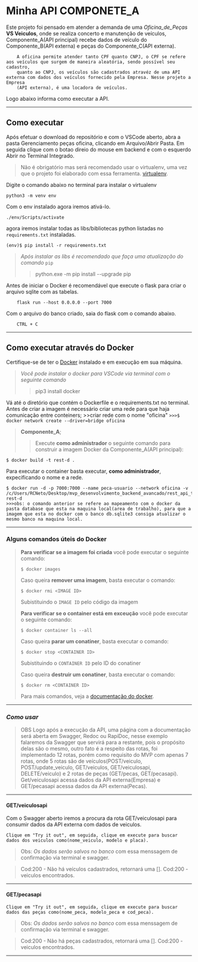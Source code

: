 # Minha API COMPONETE_A

Este projeto foi pensado em atender a demanda de uma *Oficina_de_Peças* **VS Veiculos**, onde se realiza concerto e manutenção de veículos,
Componente_A(API principal) recebe dados de veículo do Componente_B(API externa) e peças do Componente_C(API externa).

```
    A oficina permite atender tanto CPF quanto CNPJ, o CPF se refere aos veículos que surgem de maneira aleatória, sendo possível seu cadastro,
    quanto ao CNPJ, os veículos são cadastrados atravéz de uma API externa com dados dos veículos fornecido pela Empresa. Nesse projeto a Empresa
    (API externa), é uma locadora de veículos.
```
Logo abaixo informa como executar a API.

---
## Como executar 


Após efetuar o download do repositório e com o VSCode aberto, abra a pasta Gerenciamento peças oficina, clicando em Arquivo/Abrir Pasta.
Em seguida clique com o botao direio do mouse em backend e com o esquerdo Abrir no Terminal Integrado.

> Não é obrigatório mas será recomendado usar o virtualenv, uma vez que o projeto foi elaborado com essa ferramenta.
 [virtualenv](https://virtualenv.pypa.io/en/latest/installation.html).

Digite o comando abaixo no terminal para instalar o virtualenv
```
python3 -m venv env
```

Com o env instalado agora iremos ativá-lo.
```
./env/Scripts/activate
```

agora iremos instalar todas as libs/bibliotecas python listadas no `requirements.txt` instaladas.
```
(env)$ pip install -r requirements.txt
```
>*Após instalar as libs é recomendado que faça uma atualização do comando* `pip`
>>python.exe -m pip install --upgrade pip

Antes de iniciar o Docker é recomendável que execute o flask para criar o arquivo sqlite com as tabelas.
```
    flask run --host 0.0.0.0 --port 7000
```
Com o arquivo do banco criado, saia do flask com o comando abaixo.
```
    CTRL + C
```

---
## Como executar através do Docker

Certifique-se de ter o [Docker](https://docs.docker.com/engine/install/) instalado e em execução em sua máquina.

>*Você pode instalar o docker para VSCode via terminal com o seguinte comando*
>>pip3 install docker

Vá até o diretório que contém o Dockerfile e o requirements.txt no terminal.
    Antes de criar a imagem é necessário criar uma rede para que haja comunicação entre conteiners;
        >>criar rede com o nome "oficina"
            ```
            >>>$ docker network create --driver=bridge oficina
            ```

>**Componente_A**;
>>Execute **como administrador** o seguinte comando para construir a imagem Docker da Componente_A(API principal):

```
$ docker build -t rest-d .
```

Para executar o container basta executar, **como administrador**, expecificando o nome e a rede.

```
$ docker run -d -p 7000:7000 --name peca-usuario --network oficina -v /c/Users/RCNeto/Desktop/mvp_desenvolvimento_backend_avancado/rest_api_topcar_d/database:/app/database rest-d
>>>obs: o comando anterior se refere ao mapeamento com o docker da pasta database que esta na maquina local(area de trabalho), para que a imagem que esta no docker com o banco db.sqlite3 consiga atualizar o mesmo banco na maquina local.
```
---
### Alguns comandos úteis do Docker

>**Para verificar se a imagem foi criada** você pode executar o seguinte comando:
>
>```
>$ docker images
>```
>
> Caso queira **remover uma imagem**, basta executar o comando:
>```
>$ docker rmi <IMAGE ID>
>```
>Subistituindo o `IMAGE ID` pelo código da imagem
>
>**Para verificar se o container está em exceução** você pode executar o seguinte comando:
>
>```
>$ docker container ls --all
>```
>
> Caso queira **parar um conatiner**, basta executar o comando:
>```
>$ docker stop <CONTAINER ID>
>```
>Subistituindo o `CONTAINER ID` pelo ID do conatiner
>
>
> Caso queira **destruir um conatiner**, basta executar o comando:
>```
>$ docker rm <CONTAINER ID>
>```
>Para mais comandos, veja a [documentação do docker](https://docs.docker.com/engine/reference/run/).

---
### *Como usar*

>OBS
Logo após a execução da API, uma página com a documentação será aberta em Swagger, Redoc ou RapiDoc, nesse exemplo falaremos da Swagger que servirá para a restante, pois o propósito delas são o mesmo, outro fato é a respeito das rotas, foi implementado 12 rotas, porém como requisito do MVP com apenas 7 rotas, onde 5 rotas são de veículos(POST/veiculo, POST/update_veiculo, GET/veiculos, GET/veiculosapi, DELETE/veiculo) e 2 rotas de peças (GET/pecas, GET/pecasapi). Get/veiculosapi acessa dados da API externa(Empresa) e GET/pecasapi acessa dados da API externa(Pecas).
---

#### **GET/veiculosapi**

Com o Swagger aberto iremos a procura da rota GET/veiculosapi para consumir dados da API externa com dados de veiculos.
```
Clique em "Try it out", em seguida, clique em execute para buscar dados dos veiculos como(nome_veiculo, modelo e placa).
```

>Obs: *Os dados serão salvos no banco* com essa menssagem de confirmação via terminal e swagger.

>Cod:200 - Não há veículos cadastrados, retornará uma [].
>Cod:200 - veiculos encontrados.

---

#### **GET/pecasapi**

```
Clique em "Try it out", em seguida, clique em execute para buscar dados das peças como(nome_peca, modelo_peca e cod_peca).
```

>Obs: *Os dados serão salvos no banco* com essa menssagem de confirmação via terminal e swagger.

>Cod:200 - Não há peças cadastrados, retornará uma [].
>Cod:200 - veiculos encontrados.

---







